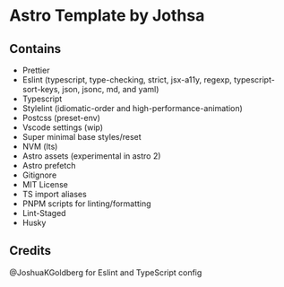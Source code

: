 # Astro Template by Jothsa

## Contains

- Prettier
- Eslint (typescript, type-checking, strict, jsx-a11y, regexp, typescript-sort-keys, json, jsonc, md, and yaml)
- Typescript
- Stylelint (idiomatic-order and high-performance-animation)
- Postcss (preset-env)
- Vscode settings (wip)
- Super minimal base styles/reset
- NVM (lts)
- Astro assets (experimental in astro 2)
- Astro prefetch
- Gitignore
- MIT License
- TS import aliases
- PNPM scripts for linting/formatting
- Lint-Staged
- Husky

## Credits

@JoshuaKGoldberg for Eslint and TypeScript config
